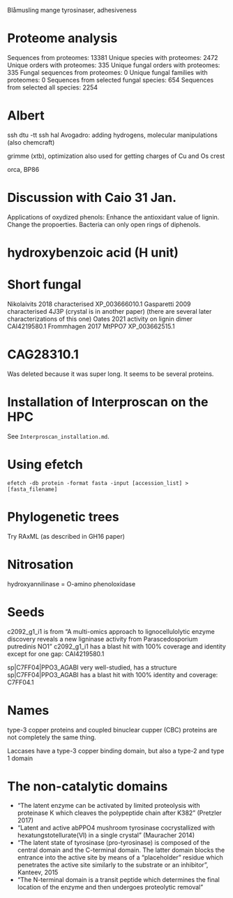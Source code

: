 Blåmusling mange tyrosinaser, adhesiveness

# Proteome analysis
Sequences from proteomes: 13381
Unique species with proteomes: 2472
Unique orders with proteomes: 335
Unique fungal orders with proteomes: 335
Fungal sequences from proteomes: 0
Unique fungal families with proteomes: 0
Sequences from selected fungal species: 654
Sequences from selected all species: 2254

# Albert
ssh dtu -tt ssh hal
Avogadro: adding hydrogens, molecular manipulations (also chemcraft)

grimme (xtb), optimization
also used for getting charges of Cu and Os
crest

orca, BP86

# Discussion with Caio 31 Jan.
Applications of oxydized phenols: Enhance the antioxidant value of lignin. Change the propoerties. Bacteria can only open rings of diphenols.

# hydroxybenzoic acid (H unit)

# Short fungal
Nikolaivits 2018 characterised XP_003666010.1
Gasparetti 2009 characterised 4J3P  (crystal is in another paper) (there are several later characterizations of this one)
Oates 2021 activity on lignin dimer CAI4219580.1
Frommhagen 2017 MtPPO7 XP_003662515.1

# CAG28310.1
Was deleted because it was super long. It seems to be several proteins.

# Installation of Interproscan on the HPC
See `Interproscan_installation.md`.

# Using efetch
`efetch -db protein -format fasta -input [accession_list] > [fasta_filename]`

# Phylogenetic trees
Try RAxML (as described in GH16 paper)

# Nitrosation
hydroxyannilinase = O-amino phenoloxidase

# Seeds
c2092_g1_i1 is from “A multi-omics approach to lignocellulolytic enzyme discovery reveals a new ligninase activity from Parascedosporium putredinis NO1”
c2092_g1_i1 has a blast hit with 100% coverage and identity except for one gap: CAI4219580.1

sp|C7FF04|PPO3_AGABI very well-studied, has a structure
sp|C7FF04|PPO3_AGABI has a blast hit with 100% identity and coverage: C7FF04.1

# Names
type-3 copper proteins and coupled binuclear cupper (CBC) proteins are not completely the same thing.

Laccases have a type-3 copper binding domain, but also a type-2 and type 1 domain

# The non-catalytic domains
- “The latent enzyme can be activated by limited proteolysis with proteinase K which cleaves the polypeptide chain after K382” (Pretzler 2017)
- “Latent and active abPPO4 mushroom tyrosinase cocrystallized with hexatungstotellurate(VI) in a single crystal” (Mauracher 2014)
- “The latent state of tyrosinase (pro-tyrosinase) is composed of the central domain and the C-terminal domain. The latter domain blocks the entrance into the active site by means of a “placeholder” residue which penetrates the active site similarly to the substrate or an inhibitor”, Kanteev, 2015
- “The N-terminal domain is a transit peptide which determines the final location of the enzyme and then undergoes proteolytic removal”